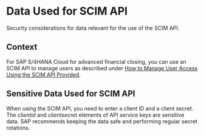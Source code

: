 <!-- loio62f0a49c5206431ebea7a4b06c43b3b5 -->

# Data Used for SCIM API

Security considerations for data relevant for the use of the SCIM API.



<a name="loio62f0a49c5206431ebea7a4b06c43b3b5__section_dpp_4hf_jwb"/>

## Context

For SAP S/4HANA Cloud for advanced financial closing, you can use an SCIM API to manage users as described under [How to Manage User Access Using the SCIM API Provided](../User-Management/how-to-manage-user-access-using-the-scim-api-provided-49376ed.md).



<a name="loio62f0a49c5206431ebea7a4b06c43b3b5__section_wby_b3f_jwb"/>

## Sensitive Data Used for SCIM API

When using the SCIM API, you need to enter a client ID and a client secret. The *clientid* and *clientsecret* elements of API service keys are sensitive data. SAP recommends keeping the data safe and performing regular secret rotations.

